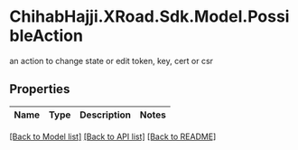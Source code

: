 # ChihabHajji.XRoad.Sdk.Model.PossibleAction
an action to change state or edit token, key, cert or csr

## Properties

Name | Type | Description | Notes
------------ | ------------- | ------------- | -------------

[[Back to Model list]](../README.md#documentation-for-models) [[Back to API list]](../README.md#documentation-for-api-endpoints) [[Back to README]](../README.md)

